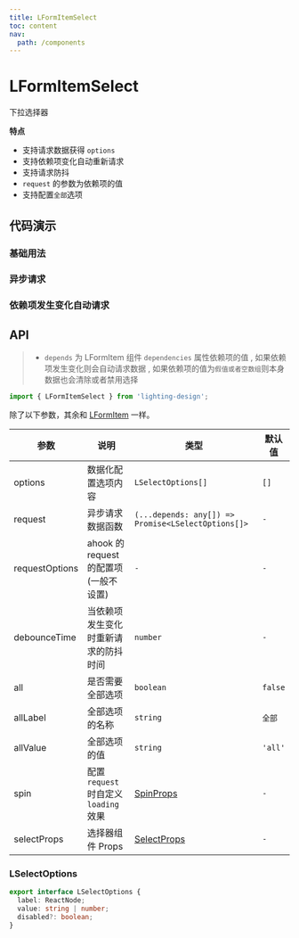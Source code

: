 ```yaml
---
title: LFormItemSelect
toc: content
nav:
  path: /components
---
```


# LFormItemSelect

下拉选择器

**特点**

- 支持请求数据获得 `options`
- 支持依赖项变化自动重新请求
- 支持请求防抖
- `request` 的参数为依赖项的值
- 支持配置`全部`选项

## 代码演示

### 基础用法

<code src='./demos/Demo1.tsx'></code>

### 异步请求

<code src='./demos/Demo2.tsx'></code>

### 依赖项发生变化自动请求

<code src='./demos/Demo3.tsx'></code>

## API

> - `depends` 为 LFormItem 组件 `dependencies` 属性依赖项的值 , 如果依赖项发生变化则会自动请求数据 , 如果依赖项的值为`假值或者空数组`则本身数据也会清除或者禁用选择

```ts
import { LFormItemSelect } from 'lighting-design';
```

除了以下参数，其余和 [LFormItem](/components/form-item) 一样。

| 参数           | 说明                                   | 类型                                                        | 默认值  |
| -------------- | -------------------------------------- | ----------------------------------------------------------- | ------- |
| options        | 数据化配置选项内容                     | `LSelectOptions[]`                                          | `[]`    |
| request        | 异步请求数据函数                       | `(...depends: any[]) => Promise<LSelectOptions[]>`          | `-`     |
| requestOptions | ahook 的 request 的配置项 (一般不设置) | `-`                                                         | `-`     |
| debounceTime   | 当依赖项发生变化时重新请求的防抖时间   | `number`                                                    | `-`     |
| all            | 是否需要全部选项                       | `boolean `                                                  | `false` |
| allLabel       | 全部选项的名称                         | `string `                                                   | `全部`  |
| allValue       | 全部选项的值                           | `string`                                                    | `'all'` |
| spin           | 配置`request`时自定义`loading`效果     | [SpinProps](https://ant.design/components/spin-cn/#api)     | `-`     |
| selectProps    | 选择器组件 Props                       | [SelectProps](https://ant.design/components/select-cn/#api) | `-`     |

### LSelectOptions

```ts
export interface LSelectOptions {
  label: ReactNode;
  value: string | number;
  disabled?: boolean;
}
```
